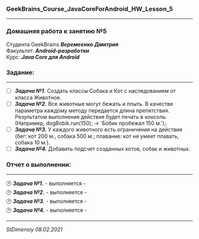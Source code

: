 ### GeekBrains_Course_JavaCoreForAndroid_HW_Lesson_5
---
### Домашняя работа к занятию №5
Студента GeekBrains ***Веремеенко Дмитрия***    
Факультет: ***Android-разработки***    
Курс: ***Java Core для Android***    
### Задание:
---
- [ ] ***Задача №1.***	Создать классы Собака и Кот с наследованием от класса Животное.    
- [ ] ***Задача №2.***	Все животные могут бежать и плыть. В качестве параметра каждому методу передается длина препятствия.
Результатом выполнения действия будет печать в консоль. (Например, dogBobik.run(150); -> 'Бобик пробежал 150 м.');.    
- [ ] ***Задача №3.***	У каждого животного есть ограничения на действия (бег: кот 200 м., собака 500 м.; плавание: кот не умеет плавать, собака 10 м.).    
- [ ] ***Задача №4.***	Добавить подсчет созданных котов, собак и животных.        
     
### Отчет о выполнении:
---    
:clock2: ***Задача №1.***	 - выполняется -    
:clock2: ***Задача №2.***	 - выполняется -     
:clock2: ***Задача №3.***	 - выполняется -   
:clock2: ***Задача №4.***	 - выполняется -      

---   

*StDimensiy 08.02.2021*
